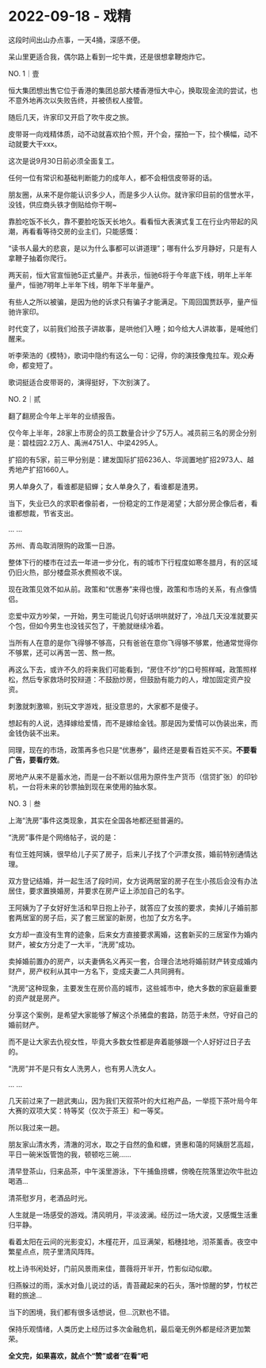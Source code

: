 # 2022-09-18 - 戏精

这段时间出山办点事，一天4捅，深感不便。

呆山里更适合我，偶尔路上看到一坨牛粪，还是很想拿鞭炮炸它。

NO. 1｜壹

恒大集团想出售它位于香港的集团总部大楼香港恒大中心，换取现金流的尝试，也不意外地再次以失败告终，并被债权人接管。

随后几天，许家印又开启了吹牛皮之旅。

皮带哥一向戏精体质，动不动就喜欢拍个照，开个会，摆拍一下，拉个横幅，动不动就要大干xxx。

这次是说9月30日前必须全面复工。

任何一位有常识和基础判断能力的成年人，都不会相信皮带哥的话。

朋友圈，从来不是你能认识多少人，而是多少人认你。就许家印目前的信誉水平，没钱，供应商头铁才倒贴给你干啊~

靠脸吃饭不长久，靠不要脸吃饭天长地久。看看恒大表演式复工在行业内带起的风潮，再看看等待交房的业主们，只能感慨：

“读书人最大的悲哀，是以为什么事都可以讲道理”；哪有什么岁月静好，只是有人拿鞭子抽着你爬行。

两天前，恒大官宣恒驰5正式量产。并表示，恒驰6将于今年底下线，明年上半年量产，恒驰7明年上半年下线，明年下半年量产。

有些人之所以被骗，是因为他的诉求只有骗子才能满足。下周回国贾跃亭，量产恒驰许家印。

时代变了，以前我们给孩子讲故事，是哄他们入睡；如今给大人讲故事，是喊他们醒来。

听李荣浩的《模特》，歌词中隐约有这么一句：记得，你的演技像鬼拉车。观众寿命，都变短了。

歌词挺适合皮带哥的，演得挺好，下次别演了。

NO. 2｜贰

翻了翻房企今年上半年的业绩报告。

仅今年上半年，28家上市房企的员工数量合计少了5万人。减员前三名的房企分别是：碧桂园2.2万人、禹洲4751人、中梁4295人。

扩招的有5家，前三甲分别是：建发国际扩招6236人、华润置地扩招2973人、越秀地产扩招1660人。

男人单身久了，看谁都是貂蝉；女人单身久了，看谁都是渣男。

当下，失业已久的求职者像前者，一份稳定的工作是渴望；大部分房企像后者，看谁都想裁，节省支出。

... ...

苏州、青岛取消限购的政策一日游。

整体下行的楼市在过去一年进一步分化，有的城市下行程度如寒冬腊月，有的区域仍旧火热，部分楼盘茶水费照收不误。

现在政策见效不如从前。政策和“优惠券”来得也慢，政策和市场的关系，有点像情侣。

恋爱中双方吵架，一开始，男生可能说几句好话哄哄就好了，冷战几天没准就要买个包，但如今男生也没钱买包了，干脆就继续冷着。

当所有人在意的是你飞得够不够高，只有爸爸在意你飞得够不够累，他通常觉得你不够累，还可以再苦一苦、熬一熬。

再这么下去，或许不久的将来我们可能看到，“房住不炒”的口号照样喊，政策照样松，然后专家救场时狡辩道：不鼓励炒房，但鼓励有能力的人，增加固定资产投资。

刺激就刺激嘛，别玩文字游戏，挺没意思的，大家都不是傻子。

想起有的人说，选择嫁给爱情，而不是嫁给金钱。那是因为爱情可以伪装出来，而金钱伪装不出来。

同理，现在的市场，政策再多也只是“优惠券”，最终还是要看百姓买不买。**不要看广告，要看疗效**。

房地产从来不是蓄水池，而是一台不断以信用为原件生产货币（信贷扩张）的印钞机，一台将未来的钞票抽到现在来使用的抽水泵。

NO. 3｜叁

上海“洗房”事件这类现象，其实在全国各地都还挺普遍的。

“洗房”事件是个网络帖子，说的是：

有位王姓阿姨，很早给儿子买了房子，后来儿子找了个沪漂女孩，婚前特别通情达理。

双方登记结婚，并一起生活了段时间，女方说两居室的房子在生小孩后会没有办法居住，要求置换婚房，并要求在房产证上添加自己的名字。

王阿姨为了子女好好生活和早日抱上孙子，就答应了女孩的要求，卖掉儿子婚前那套两居室的房子后，买了套三居室的新房，也加了女方名字。

女方却一直没有生育的迹象，后来女方直接要求离婚，这套新买的三居室作为婚内财产，被女方分走了一大半，“洗房”成功。

卖掉婚前置办的房产，以夫妻俩名义再买一套，合理合法地将婚前财产转变成婚内财产，房产权利从其中一方名下，变成夫妻二人共同拥有。

“洗房”这种现象，主要发生在房价高的城市，这些城市中，绝大多数的家庭最重要的资产就是房产。

分享这个案例，是希望大家能够了解这个杀猪盘的套路，防范于未然，守好自己的婚前财产。

而不是让大家去仇视女性，毕竟大多数女性都是奔着能够跟一个人好好过日子去的。

“洗房”并不是只有女人洗男人，也有男人洗女人。

... ...

几天前过来了一趟武夷山，因为我们天叙茶叶的大红袍产品，一举揽下茶叶局今年大赛的双项大奖：特等奖（仅次于茶王）和一等奖。

所以我过来一趟。

朋友家山清水秀，清澈的河水，取之于自然的鱼和螺，贤惠和蔼的阿姨厨艺高超，平日一碗米饭管饱的我，顿顿吃三碗......

清早登茶山，归来品茶，中午溪里游泳，下午捕鱼捞螺，傍晚在院落里边吹牛批边喝酒...

清茶慰岁月，老酒品时光。

人生就是一场感受的游戏。清风明月，平淡波澜。经历过一场大波，又感慨生活重归平静。

看着太阳在云间的光影变幻，木槿花开，瓜豆满架，稻穗挂地，沏茶薰香。夜空中繁星点点，院子里清风阵阵。

枕上诗书闲处好，门前风景雨来佳，蔷薇将开半开，竹影似动似歇。

归燕躲过的雨，溪水对鱼儿说过的话，青苔藏起来的石头，落叶惊醒的梦，竹杖芒鞋的旅途...

当下的困境，我们都有很多话想说，但...沉默也不错。

保持乐观情绪，人类历史上经历过多次金融危机，最后毫无例外都是经济更加繁荣。

**全文完，如果喜欢，就点个“赞”或者“在看”吧**